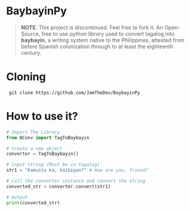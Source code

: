 # BaybayinPy
> **NOTE**: This project is discontinued. Feel free to fork it.
An Open-Source, free to use python library used to convert tagalog into **baybayin**, a writing system native to the Philippines, attested from before Spanish colonization through to at least the eighteenth century.
 
 # Cloning
 
 ```
  git clone https://github.com/JamTheDev/BaybayinPy
 ```
 
# How to use it?
```py
# Import The Library
from BConv import TagToBaybayin

# Create a new object
converter = TagToBaybayin()

# Input string (Must be in tagalog)
str1 = "Kamusta ka, kaibigan?" # How are you, friend?

# Call the converter instance and convert the string
converted_str = converter.convert(str1)

# Output
print(converted_str)
```
